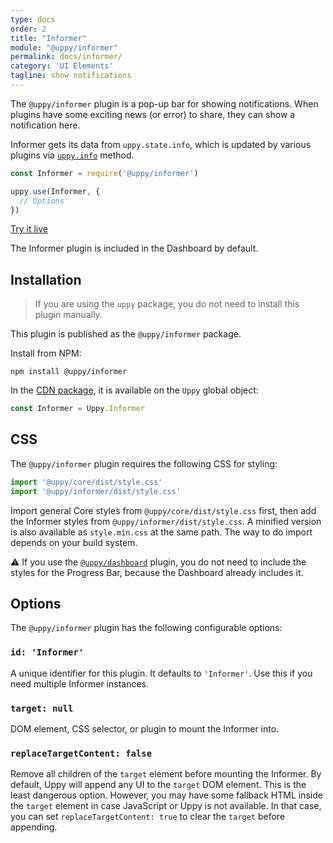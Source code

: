 ```yaml
---
type: docs
order: 2
title: "Informer"
module: "@uppy/informer"
permalink: docs/informer/
category: 'UI Elements'
tagline: show notifications
---
```


The `@uppy/informer` plugin is a pop-up bar for showing notifications. When plugins have some exciting news (or error) to share, they can show a notification here.

Informer gets its data from `uppy.state.info`, which is updated by various plugins via [`uppy.info`](https://uppy.io/docs/uppy/#uppy-info) method.

```js
const Informer = require('@uppy/informer')

uppy.use(Informer, {
  // Options
})
```

<a class="TryButton" href="/examples/dashboard/">Try it live</a>

The Informer plugin is included in the Dashboard by default.

## Installation

> If you are using the `uppy` package, you do not need to install this plugin manually.

This plugin is published as the `@uppy/informer` package.

Install from NPM:

```shell
npm install @uppy/informer
```

In the [CDN package](/docs/#With-a-script-tag), it is available on the `Uppy` global object:

```js
const Informer = Uppy.Informer
```

## CSS

The `@uppy/informer` plugin requires the following CSS for styling:

```js
import '@uppy/core/dist/style.css'
import '@uppy/informer/dist/style.css'
```

Import general Core styles from `@uppy/core/dist/style.css` first, then add the Informer styles from `@uppy/informer/dist/style.css`. A minified version is also available as `style.min.css` at the same path. The way to do import depends on your build system.

⚠️ If you use the [`@uppy/dashboard`](/docs/dashboard) plugin, you do not need to include the styles for the Progress Bar, because the Dashboard already includes it.

## Options

The `@uppy/informer` plugin has the following configurable options:

### `id: 'Informer'`

A unique identifier for this plugin. It defaults to `'Informer'`. Use this if you need multiple Informer instances.

### `target: null`

DOM element, CSS selector, or plugin to mount the Informer into.

### `replaceTargetContent: false`

Remove all children of the `target` element before mounting the Informer. By default, Uppy will append any UI to the `target` DOM element. This is the least dangerous option. However, you may have some fallback HTML inside the `target` element in case JavaScript or Uppy is not available. In that case, you can set `replaceTargetContent: true` to clear the `target` before appending.
